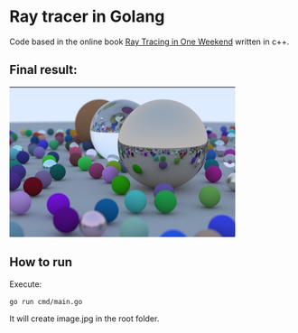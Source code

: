 # Ray tracer in Golang
Code based in the online book [Ray Tracing in One Weekend](https://raytracing.github.io/books/RayTracingInOneWeekend.html) written in c++.

## Final result:

![s](render_progress/image_13.0_final.jpg)

## How to run
Execute:
```
go run cmd/main.go
```
It will create image.jpg in the root folder.
